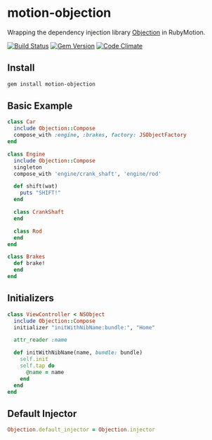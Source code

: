 motion-objection
================

Wrapping the dependency injection library [Objection](https://github.com/atomicobject/objection) in RubyMotion.

[![Build Status](https://travis-ci.org/atomicobject/motion-objection.png)](https://travis-ci.org/atomicobject/motion-objection)
[![Gem Version](https://badge.fury.io/rb/motion-objection.png)](http://badge.fury.io/rb/motion-objection)
[![Code Climate](https://codeclimate.com/github/atomicobject/motion-objection.png)](https://codeclimate.com/github/atomicobject/motion-objection)

## Install
```bash
gem install motion-objection
```
## Basic Example

```ruby
class Car
  include Objection::Compose
  compose_with :engine, :brakes, factory: JSObjectFactory
end

class Engine
  include Objection::Compose
  singleton
  compose_with 'engine/crank_shaft', 'engine/rod'

  def shift(wat)
    puts "SHIFT!"
  end

  class CrankShaft
  end 

  class Rod
  end
end

class Brakes
  def brake!
  end
end
```

## Initializers

```ruby
class ViewController < NSObject
  include Objection::Compose
  initializer "initWithNibName:bundle:", "Home"

  attr_reader :name

  def initWithNibName(name, bundle: bundle)
    self.init
    self.tap do
      @name = name
    end
  end
end
```

## Default Injector

```ruby
Objection.default_injector = Objection.injector
```

